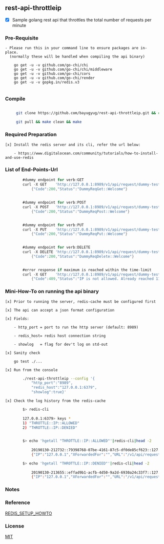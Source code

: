 ## rest-api-throttleip

* [x] Sample golang rest api that throttles the total number of requests per minute


### Pre-Requisite
	
	- Please run this in your command line to ensure packages are in-place.
	  (normally these will be handled when compiling the api binary)
	
		go get -u -v github.com/go-chi/chi
		go get -u -v github.com/go-chi/chi/middleware
		go get -u -v github.com/go-chi/cors
		go get -u -v github.com/go-chi/render
		go get -u -v gopkg.in/redis.v3


```sh


```

### Compile

```sh

     git clone https://github.com/bayugyug/rest-api-throttleip.git && cd rest-api-throttleip

     git pull && make clean && make

```

### Required Preparation


	[x] Install the redis server and its cli, refer the url below:

		- https://www.digitalocean.com/community/tutorials/how-to-install-and-use-redis



### List of End-Points-Url


```go
		#dummy endpoint for verb:GET
		curl -X GET    'http://127.0.0.1:8989/v1/api/request/dummy-test1' 
			{"Code":200,"Status":"DummyReqGet::Welcome"}
		
		
		#dummy endpoint for verb:POST
		curl -X POST   'http://127.0.0.1:8989/v1/api/request/dummy-test2' 
			{"Code":200,"Status":"DummyReqPost::Welcome"}

		
		#dummy endpoint for verb:PUT
		curl -X PUT    'http://127.0.0.1:8989/v1/api/request/dummy-test3' 
			{"Code":200,"Status":"DummyReqPut::Welcome"}

		
		#dummy endpoint for verb:DELETE
		curl -X DELETE 'http://127.0.0.1:8989/v1/api/request/dummy-test4' 
			{"Code":200,"Status":"DummyReqDelete::Welcome"}

		
		#error response if maximum is reached within the time-limit
		curl -X GET    'http://127.0.0.1:8989/v1/api/request/dummy-test9'
			{"Code":409,"Status":"IP is not allowed. Already reached 11/10 per minute."}

```


### Mini-How-To on running the api binary

	[x] Prior to running the server, redis-cache must be configured first 
	
    [x] The api can accept a json format configuration
	
	[x] Fields:
	
		- http_port = port to run the http server (default: 8989)
		
		- redis_host= redis host connection string
	
		- showlog   = flag for dev't log on std-out
		
	[x] Sanity check
	    
		go test ./...
	
	[x] Run from the console

```sh
		./rest-api-throttleip --config '{
			"http_port":"8989",
			"redis_host":"127.0.0.1:6379",
			"showlog":true}'

```
	[x] Check the log history from the redis-cache
	

```sh	
		$> redis-cli
		
		127.0.0.1:6379> keys *
		1) "THROTTLE::IP::ALLOWED"
		2) "THROTTLE::IP::DENIED"

		
		$> echo 'hgetall "THROTTLE::IP::ALLOWED"'|redis-cli|head -2
			
			20190130-212732::79398768-07be-4161-87c5-df0de85cf623::127.0.0.1
			{"IP":"127.0.0.1","XForwardedFor":"","URL":"/v1/api/request/dummy-test1","UserAgent":"curl/7.47.0","Referrer":"","Extra":"dummy-test1","Status":"Allowed","DateTime":"2019-01-30T21:27:32.495490816+08:00"}

		$> echo 'hgetall "THROTTLE::IP::DENIED"'|redis-cli|head -2
			
			20190130-213655::effad9b1-acfb-4d50-9a2d-6930a24c33f7::127.0.0.1
			{"IP":"127.0.0.1","XForwardedFor":"","URL":"/v1/api/request/dummy-test9","UserAgent":"curl/7.47.0","Referrer":"","Extra":"dummy-test9","Status":"Denied","DateTime":"2019-01-30T21:36:55.447980671+08:00"}


```

### Notes

	

### Reference
[REDIS_SETUP_HOWTO](https://www.digitalocean.com/community/tutorials/how-to-install-and-use-redis)	

### License

[MIT](https://bayugyug.mit-license.org/)

